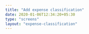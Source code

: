 ```yaml
---
title: "Add expense classification"
date: 2020-01-06T12:34:20+05:30
type: "screens"
layout: "expense-classification"
---
```


